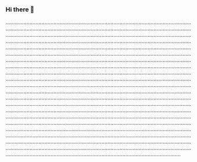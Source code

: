 ### Hi there 👋

.................................................................................................................................................................................................................................................................................................................................................................................................................................................................................................................................................................................................................................................................................................................................................................................................................................................................................................................................................................................................................................................................................................................................................................................................................................................................................................................................................................................................................................................................................................................................................................................................................................................................................................................................................................................................................................................................................................................................................................................................................................................................................................................................................................................................................................................................................................................................................................................................................................................................................................................................................................................................................................................................................................................................................................................................................................